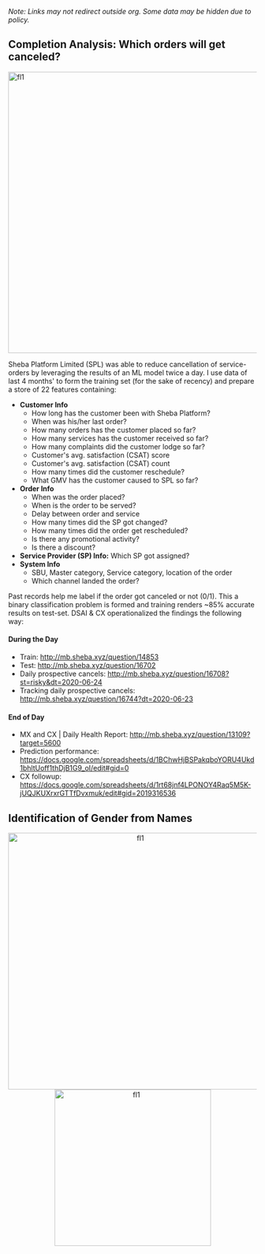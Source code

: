 *Note: Links may not redirect outside org. Some data may be hidden due to policy.*

## Completion Analysis: Which orders will get canceled?

<img width="570" alt="fl1" src="https://github.com/shithi30/Sheba_Predictions--Cancels_Gender/assets/43873081/e934ce97-d625-4609-b24c-a7c3c408f15b"><br>

Sheba Platform Limited (SPL) was able to reduce cancellation of service-orders by leveraging the results of an ML model twice a day. I use data of last 4 months' to form the training set (for the sake of recency) and prepare a store of 22 features containing:

- <strong>Customer Info</strong>
  - How long has the customer been with Sheba Platform?
  - When was his/her last order?
  - How many orders has the customer placed so far?
  - How many services has the customer received so far?
  - How many complaints did the customer lodge so far?
  - Customer's avg. satisfaction (CSAT) score 
  - Customer's avg. satisfaction (CSAT) count
  - How many times did the customer reschedule?
  - What GMV has the customer caused to SPL so far?
- <strong>Order Info</strong>
  - When was the order placed?
  - When is the order to be served?
  - Delay between order and service
  - How many times did the SP got changed?
  - How many times did the order get rescheduled?
  - Is there any promotional activity?
  - Is there a discount?
- <strong>Service Provider (SP) Info:</strong> Which SP got assigned?
- <strong>System Info</strong>
    - SBU, Master category, Service category, location of the order
    - Which channel landed the order?

Past records help me label if the order got canceled or not (0/1). This a binary classification problem is formed and training renders ~85% accurate results on test-set. DSAI & CX operationalized the findings the following way:

#### During the Day
- Train: http://mb.sheba.xyz/question/14853
- Test: http://mb.sheba.xyz/question/16702
- Daily prospective cancels: http://mb.sheba.xyz/question/16708?st=risky&dt=2020-06-24
- Tracking daily prospective cancels: http://mb.sheba.xyz/question/16744?dt=2020-06-23

#### End of Day
- MX and CX | Daily Health Report: http://mb.sheba.xyz/question/13109?target=5600
- Prediction performance: https://docs.google.com/spreadsheets/d/1BChwHjBSPakqboYORU4Ukd1bhltUoff1thDjB1G9_oI/edit#gid=0
- CX followup: https://docs.google.com/spreadsheets/d/1rt68jnf4LPONOY4Raq5M5K-jUQJKUXrxrGTTfDvxmuk/edit#gid=2019316536

## Identification of Gender from Names
<p align="center">
<img width="520" alt="fl1" src="https://github.com/shithi30/Sheba_Predictions--Cancels_Gender/assets/43873081/63365c45-12c1-45f5-bb52-9c8b4b89910c">
<img width="317" alt="fl1" src="https://github.com/shithi30/Sheba_Predictions--Cancels_Gender/assets/43873081/69771ee6-26cf-4c60-bf1b-f6abc9e588fd">
<br>
</p>

